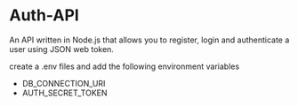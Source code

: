 # Auth-API
An API written in Node.js that allows you to register, login and authenticate a user using JSON web token.

create a .env files and add the following environment variables
- DB_CONNECTION_URI
- AUTH_SECRET_TOKEN
